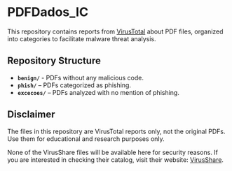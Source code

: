# PDFDados_IC

This repository contains reports from [VirusTotal](https://www.virustotal.com/) about PDF files, organized into categories to facilitate malware threat analysis.


## Repository Structure
- **`benign/`** - PDFs without any malicious code.
- **`phish/`** – PDFs categorized as phishing.
- **`excecoes/`** – PDFs analyzed with no mention of phishing.

## Disclaimer
The files in this repository are VirusTotal reports only, not the original PDFs. Use them for educational and research purposes only.

None of the VirusShare files will be available here for security reasons. If you are interested in checking their catalog, visit their website: [VirusShare](https://virusshare.com/).

